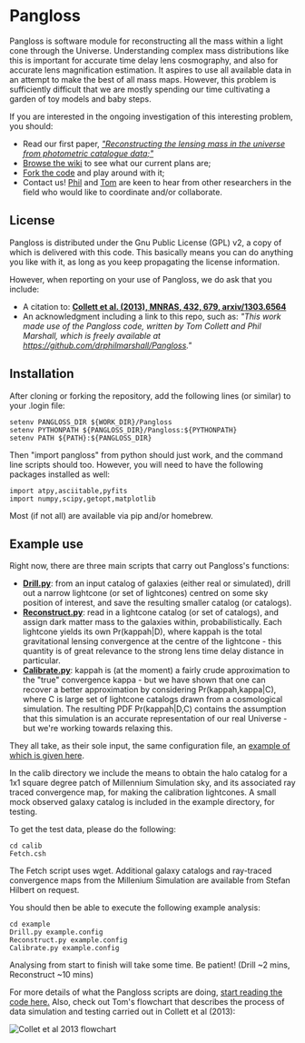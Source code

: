# Pangloss

Pangloss is software module for reconstructing all the mass within a light cone
through the Universe.  Understanding complex mass distributions like
this is important for accurate time delay lens cosmography, and also for
accurate lens magnification estimation. It aspires to use all available
data in an  attempt to make the best of all mass maps. However, this
problem is sufficiently difficult that we are mostly spending our time
cultivating a garden of toy models and baby steps.

If you are interested in the ongoing investigation of this interesting
problem, you should:
* Read our first paper, [_"Reconstructing the lensing mass in the universe from photometric catalogue data;"_](http://arxiv.org/abs/1303.6564)
* [Browse the wiki](https://github.com/drphilmarshall/Pangloss/wiki) 
to see what our current plans are;
* [Fork the code](https://github.com/drphilmarshall/Pangloss) and play around with it;
* Contact us! [Phil](mailto:dr.phil.marshall@gmail.com) and [Tom](mailto:tcollett@ast.cam.ac.uk) are keen to hear from other researchers in the field who would like to coordinate and/or collaborate.

## License

Pangloss is distributed under the Gnu Public License (GPL) v2, a copy of
which is delivered with this code. This basically means you can do
anything you like with it, as long as you keep propagating the license
information.

However, when reporting on your use of Pangloss, we do ask that you include:
* A citation to: **[Collett et al. (2013), MNRAS, 432, 679, arxiv/1303.6564](http://adsabs.harvard.edu/abs/2013MNRAS.432..679C)**
* An acknowledgment including a link to this repo, such as:
_"This work made use of the Pangloss code, written by Tom Collett and
Phil Marshall, which is freely available at https://github.com/drphilmarshall/Pangloss."_

## Installation

After cloning or forking the repository, 
add the following lines (or similar) to your .login file:

    setenv PANGLOSS_DIR ${WORK_DIR}/Pangloss
    setenv PYTHONPATH ${PANGLOSS_DIR}/Pangloss:${PYTHONPATH}
    setenv PATH ${PATH}:${PANGLOSS_DIR}

Then "import pangloss" from python should just work, and the command
line scripts should too. However, you will need to have the following packages
installed as well:

    import atpy,asciitable,pyfits
    import numpy,scipy,getopt,matplotlib

Most (if not all) are available via pip and/or homebrew.


## Example use

Right now, there are three main scripts that carry out Pangloss's
functions:

* **[Drill.py](https://github.com/drphilmarshall/Pangloss/blob/master/Drill.py)**: 
from an input catalog of galaxies (either real or
simulated), drill out a narrow lightcone (or set of lightcones) centred
on some sky position of interest, and save the resulting smaller
catalog (or catalogs).
* **[Reconstruct.py](https://github.com/drphilmarshall/Pangloss/blob/master/Reconstruct.py)**:
read in a lightcone catalog (or set of catalogs), and
assign dark matter mass to the galaxies within, probabilistically. Each
lightcone yields its own Pr(kappah|D), where kappah is the total
gravitational lensing convergence at the centre of the lightcone - this
quantity is of great relevance to the strong lens time delay distance in
particular.
* **[Calibrate.py](https://github.com/drphilmarshall/Pangloss/blob/master/Calibrate.py)**:
 kappah is (at the moment) a fairly crude approximation
to the "true" convergence kappa - but we have shown that one can recover
a better approximation by considering Pr(kappah,kappa|C), where C is
large set of lightcone catalogs drawn from a cosmological simulation.
The resulting PDF Pr(kappah|D,C) contains the assumption that this
simulation is an accurate representation of our real Universe - but
we're working towards relaxing this.

They all take, as their sole input, the same configuration file, an
[example of which is given here](https://github.com/drphilmarshall/Pangloss/blob/master/pangloss/example_catalog.txt).

In the calib directory we include the means to obtain the halo catalog 
for a 1x1 square degree patch of Millennium Simulation sky, and its
associated ray traced convergence map, for making the calibration
lightcones. A small mock observed galaxy catalog is included in the
example directory, for testing.

To get the test data, please do the following:

    cd calib
    Fetch.csh

The Fetch script uses wget. 
Additional galaxy catalogs and ray-traced convergence maps from the
Millenium Simulation are available from Stefan Hilbert on request.

You should then be able to execute the following example analysis:

    cd example
    Drill.py example.config
    Reconstruct.py example.config
    Calibrate.py example.config
    
Analysing from start to finish will take some time. Be patient! 
(Drill ~2 mins, Reconstruct ~10 mins)

For more details of what the Pangloss scripts are doing, [start reading the code here.](https://github.com/drphilmarshall/Pangloss/wiki/Code-description)
Also, check out Tom's flowchart that describes the process of data simulation and testing carried out in Collett et al (2013):

![Collet et al 2013 flowchart](https://github.com/drphilmarshall/Pangloss/blob/master/doc/flowchart.png?raw=true)
